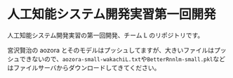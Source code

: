 # 人工知能システム開発実習第一回開発

人工知能システム開発実習の第一回開発、チーム L のリポジトリです。

宮沢賢治の aozora とそのモデルはプッシュしてますが、大きいファイルはプッシュできないので、`aozora-small-wakachiL.txt`や`BetterRnnlm-small.pkl`などはファイルサーバからダウンロードしてきてください。
